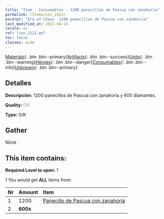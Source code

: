 ```yaml
---
title: "Item - Consumables - 1200 panecillos de Pascua con zanahoria"
permalink: /Items/con_2121/
excerpt: "Era of Chaos  1200 panecillos de Pascua con zanahoria"
last_modified_at: 2021-04-14
locale: es
ref: "con_2121.md"
toc: false
classes: wide
---
```

 [Materials](/es/Items/){: .btn .btn--primary}[Artifacts](/es/Items/Artifacts/){: .btn .btn--success}[Units](/es/Items/Units/){: .btn .btn--warning}[Heroes](/es/Items/Heroes/){: .btn .btn--danger}[Consumables](/es/Items/Consumables/){: .btn .btn--info}[Unknown](/es/Items/Unknown/){: .btn .btn--primary}

## Detalles
 **Descripción:** 1200 panecillos de Pascua con zanahoria y 600 diamantes.

 **Quality:** <span style="color: #DA70D6">OK</span>

 **Type:** Gift

## Gather

  None

## This item contains:

 **Required Level to open:** 1

 1 You would get **ALL** items  from:

  | Nr | Amount |     Item    |
  |:---|:-------|:------------|
  | 1 | 1200 | [Panecillo de Pascua con zanahoria](/es/Items/con_2119/) | 
  | 2 |  **600x** | <i class="fas fa-gem"/> |  | 
